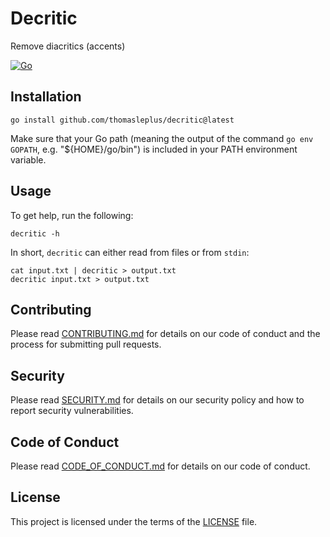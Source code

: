 # Decritic

Remove diacritics (accents)

[![Go](https://github.com/thomasleplus/decritic/workflows/Go/badge.svg)](https://github.com/thomasleplus/decritic/actions?query=workflow:"Go")

## Installation

```shell
go install github.com/thomasleplus/decritic@latest
```

Make sure that your Go path (meaning the output of the command `go env GOPATH`, e.g. "${HOME}/go/bin") is included in your PATH environment variable.

## Usage

To get help, run the following:

```shell
decritic -h
```

In short, `decritic` can either read from files or from `stdin`:

```shell
cat input.txt | decritic > output.txt
decritic input.txt > output.txt
```

## Contributing

Please read [CONTRIBUTING.md](CONTRIBUTING.md) for details on our code of conduct and the process for submitting pull requests.

## Security

Please read [SECURITY.md](SECURITY.md) for details on our security policy and how to report security vulnerabilities.

## Code of Conduct

Please read [CODE_OF_CONDUCT.md](CODE_OF_CONDUCT.md) for details on our code of conduct.

## License

This project is licensed under the terms of the [LICENSE](LICENSE) file.
